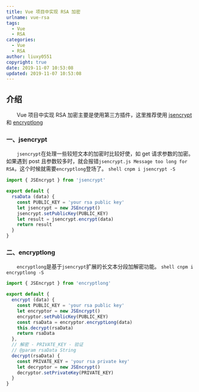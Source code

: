 ```yaml
---
title: Vue 项目中实现 RSA 加密
urlname: vue-rsa
tags:
  - Vue
  - RSA
categories:
  - Vue
  - RSA
author: liuxy0551
copyright: true
date: 2019-11-07 10:53:08
updated: 2019-11-07 10:53:08
---
```


## 介绍

　　Vue 项目中实现 RSA 加密主要是使用第三方插件，这里推荐使用 [jsencrypt](https://github.com/travist/jsencrypt) 和 [encryptlong](https://www.npmjs.com/package/encryptlong)
<!--more-->


### 一、jsencrypt

　　`jsencrypt`在处理一些较短文本的加密时比较好使，如 get 请求参数的加密。
如果遇到 post 且参数较多时，就会报错`jsencrypt.js Message too long for RSA`，这个时候就需要`encryptlong`登场了。
    ``` shell
    cnpm i jsencrypt -S
    ```
``` javascript
import { JSEncrypt } from 'jsencrypt'

export default {
  rsaData (data) {
    const PUBLIC_KEY = 'your rsa public key'
    let jsencrypt = new JSEncrypt()
    jsencrypt.setPublicKey(PUBLIC_KEY)
    let result = jsencrypt.encrypt(data)
    return result
  }
}
```


### 二、encryptlong

　　`encryptlong`是基于`jsencrypt`扩展的长文本分段加解密功能。
    ``` shell
    cnpm i encryptlong -S
    ```
``` javascript
import { JSEncrypt } from 'encryptlong'

export default {
  encrypt (data) {
    const PUBLIC_KEY = 'your rsa public key'
    let encryptor = new JSEncrypt()
    encryptor.setPublicKey(PUBLIC_KEY)
    const rsaData = encryptor.encryptLong(data)
    this.decrypt(rsaData)
    return rsaData
  },
  // 解密 - PRIVATE_KEY - 验证
  // @param rsaData String
  decrypt(rsaData) {
    const PRIVATE_KEY = 'your rsa private key'
    let decryptor = new JSEncrypt()
    decryptor.setPrivateKey(PRIVATE_KEY)
  }
}

```
